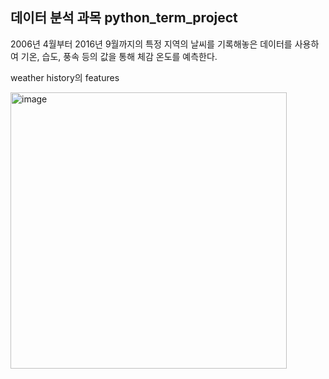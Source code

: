 ## 데이터 분석 과목 python_term_project

2006년 4월부터 2016년 9월까지의 특정 지역의 날씨를 기록해놓은 데이터를 사용하여 기온, 습도, 풍속 등의 값을 통해 체감 온도를 예측한다.

weather history의 features

<img width="442" alt="image" src="https://user-images.githubusercontent.com/83813866/169638004-73d152a0-ed80-4abb-8090-981ca89c6daf.png">

